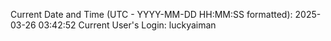 Current Date and Time (UTC - YYYY-MM-DD HH:MM:SS formatted): 2025-03-26 03:42:52
Current User's Login: luckyaiman
